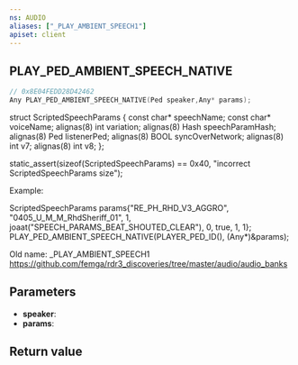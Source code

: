 ```yaml
---
ns: AUDIO
aliases: ["_PLAY_AMBIENT_SPEECH1"]
apiset: client
---
```

## PLAY_PED_AMBIENT_SPEECH_NATIVE

```c
// 0x8E04FEDD28D42462
Any PLAY_PED_AMBIENT_SPEECH_NATIVE(Ped speaker,Any* params);
```

struct ScriptedSpeechParams
{
	const char* speechName;
	const char* voiceName;
	alignas(8) int variation;
	alignas(8) Hash speechParamHash;
	alignas(8) Ped listenerPed;
	alignas(8) BOOL syncOverNetwork;
	alignas(8) int v7;
	alignas(8) int v8;
};

static_assert(sizeof(ScriptedSpeechParams) == 0x40, "incorrect ScriptedSpeechParams size");


Example:

ScriptedSpeechParams params{"RE_PH_RHD_V3_AGGRO", "0405_U_M_M_RhdSheriff_01", 1, joaat("SPEECH_PARAMS_BEAT_SHOUTED_CLEAR"), 0, true, 1, 1};
PLAY_PED_AMBIENT_SPEECH_NATIVE(PLAYER_PED_ID(), (Any*)&params);

Old name: _PLAY_AMBIENT_SPEECH1
https://github.com/femga/rdr3_discoveries/tree/master/audio/audio_banks

## Parameters
* **speaker**:
* **params**:

## Return value